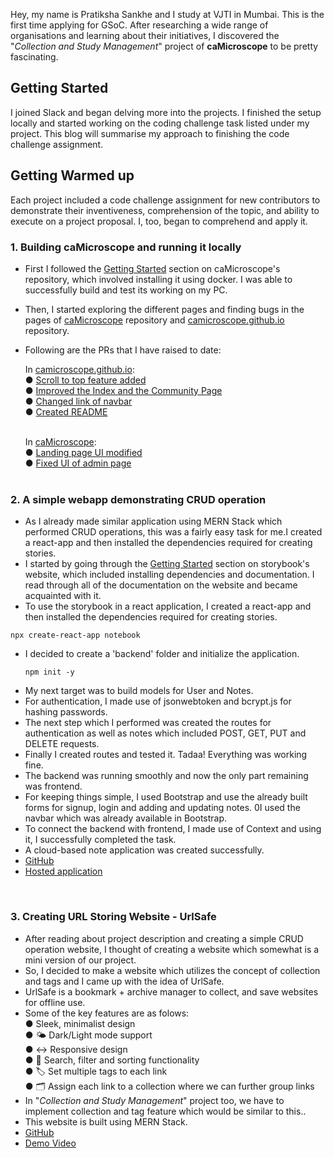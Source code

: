 Hey, my name is Pratiksha Sankhe and I study at VJTI in Mumbai. This is the first time applying for GSoC. After researching a wide range of organisations and learning about their initiatives, I discovered the "*Collection and Study Management*" project of **caMicroscope** to be pretty fascinating.

## Getting Started

I joined Slack and began delving more into the projects. I finished the setup locally and started working on the coding challenge task listed under my project. This blog will summarise my approach to finishing the code challenge assignment.

## Getting Warmed up
Each project included a code challenge assignment for new contributors to demonstrate their inventiveness, comprehension of the topic, and ability to execute on a project proposal. I, too, began to comprehend and apply it.

### 1. Building caMicroscope and running it locally
- First I followed the [Getting Started](https://github.com/camicroscope/caMicroscope#hosted-setup) section on caMicroscope's repository, which involved installing it using docker. I was able to successfully build and test its working on my PC.
- Then, I started exploring the different pages and finding bugs in the pages of [caMicroscope](https://github.com/camicroscope/caMicroscope) repository and [camicroscope.github.io](https://github.com/camicroscope/camicroscope.github.io) repository.
-  Following are the PRs that I have raised to date:

     In [camicroscope.github.io](https://github.com/camicroscope/camicroscope.github.io):<br/>
    ● [Scroll to top feature added](https://github.com/camicroscope/camicroscope.github.io/pull/22)<br/>
    ● [Improved the Index and the Community Page](https://github.com/camicroscope/camicroscope.github.io/pull/23)<br/>
    ● [Changed link of navbar](https://github.com/camicroscope/camicroscope.github.io/pull/27)<br/>
    ● [Created README](https://github.com/camicroscope/camicroscope.github.io/pull/28)<br/><br/>

    In [caMicroscope](https://github.com/camicroscope/caMicroscope):<br/>
    ● [Landing page UI modified](https://github.com/camicroscope/caMicroscope/pull/619)<br/>
    ● [Fixed UI of admin page](https://github.com/camicroscope/caMicroscope/pull/620)<br/><br/>

### 2. A simple webapp demonstrating CRUD operation
- As I already made similar application using MERN Stack which performed CRUD operations, this was a fairly easy task for me.I created a react-app and then installed the dependencies required for creating stories.
- I started by going through the [Getting Started](https://storybook.js.org/docs/react/get-started/install/) section on storybook's website, which included installing dependencies and documentation. I read through all of the documentation on the website and became acquainted with it.
-  To use the storybook in a react application, I created a react-app and then installed the dependencies required for creating stories.
  ```
  npx create-react-app notebook
  ```
- I decided to create a 'backend' folder and initialize the application.
  ```
  npm init -y
  ```
- My next target was to build models for User and Notes.
- For authentication, I made use of jsonwebtoken and bcrypt.js for hashing passwords.
- The next step which I performed was created the routes for authentication as well as notes which included POST, GET, PUT and DELETE requests.
- Finally I created routes and tested it. Tadaa! Everything was working fine.
- The backend was running smoothly and now the only part remaining was frontend.
- For keeping things simple, I used Bootstrap and use the already built forms for signup, login and adding and updating notes.
0I used the navbar which was already available in Bootstrap.
- To connect the backend with frontend, I made use of Context and using it, I successfully completed the task.
- A cloud-based note application was created successfully.
- [GitHub](https://github.com/psankhe28/notebook)
- [Hosted application](https://storybook2023.netlify.app)


<br>

### 3. Creating URL Storing Website - UrlSafe
- After reading about project description and creating a simple CRUD operation website, I thought of creating a website which somewhat is a mini version of our project.
- So, I decided to make a website which utilizes the concept of collection and tags and I came up with the idea of UrlSafe.
- UrlSafe is a bookmark + archive manager to collect, and save websites for offline use.
- Some of the key features are as folows: <br/>
    ● Sleek, minimalist design<br/>
    ● 🌤 Dark/Light mode support<br/>
    ● ↔️ Responsive design<br/>
    ● 🔎 Search, filter and sorting functionality<br/>
    ● 🏷 Set multiple tags to each link<br/>
    ● 🗂 Assign each link to a collection where we can further group links<br/>
- In "*Collection and Study Management*" project too, we have to implement collection and tag feature which would be similar to this..
- This website is built using MERN Stack.
- [GitHub](https://github.com/psankhe28/url-safe)
- [Demo Video](https://drive.google.com/file/d/1Xxid1e_21QboV5qEOD8416jSBDrxmxtJ/view)

<br>
 
